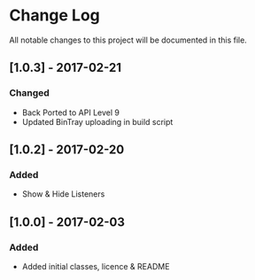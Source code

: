 # Change Log
All notable changes to this project will be documented in this file.

## [1.0.3] - 2017-02-21
### Changed
- Back Ported to API Level 9
- Updated BinTray uploading in build script

## [1.0.2] - 2017-02-20
### Added
- Show & Hide Listeners

## [1.0.0] - 2017-02-03
### Added
- Added initial classes, licence & README